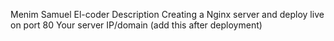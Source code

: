 Menim Samuel
El-coder
Description
Creating a Nginx server and deploy live on port 80
Your server IP/domain (add this after deployment)
